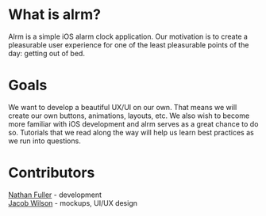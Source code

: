 # What is alrm?
Alrm is a simple iOS alarm clock application. Our motivation is to create a pleasurable user experience for one of the least pleasurable points of the day: getting out of bed.
# Goals
We want to develop a beautiful UX/UI on our own. That means we will create our own buttons, animations, layouts, etc.
We also wish to become more familiar with iOS development and alrm serves as a great chance to do so. Tutorials that we 
read along the way will help us learn best practices as we run into questions.
# Contributors
[Nathan Fuller](mailto:nathanernestfuller@gmail.com) - development  
[Jacob Wilson](mailto:jacobwarrenwilson@gmail.com) - mockups, UI/UX design
